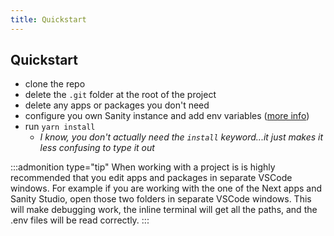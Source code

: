 ```yaml
---
title: Quickstart
---
```


## Quickstart

-   clone the repo
-   delete the `.git` folder at the root of the project
-   delete any apps or packages you don't need
-   configure you own Sanity instance and add env variables ([more info](/docs/apps/sanity-studio))
-   run `yarn install`
    -   _I know, you don't actually need the `install` keyword...it just makes it less confusing to type it out_

:::admonition type="tip"
When working with a project is is highly recommended that you edit apps and packages in separate VSCode windows. For example if you are working with the one of the Next apps and Sanity Studio, open those two folders in separate VSCode windows. This will make debugging work, the inline terminal will get all the paths, and the .env files will be read correctly.
:::

